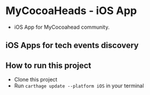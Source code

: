 # MyCocoaHeads - iOS App
- iOS App for MyCocoahead community.

## iOS Apps for tech events discovery

## How to run this project
- Clone this project
- Run `carthage update --platform iOS` in your terminal
